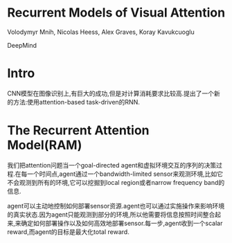 # Recurrent Models of Visual Attention

Volodymyr Mnih, Nicolas Heess, Alex Graves, Koray Kavukcuoglu

DeepMind

# Intro

CNN模型在图像识别上,有巨大的成功,但是对计算消耗要求比较高.提出了一个新的方法:使用attention-based task-driven的RNN.

# The Recurrent Attention Model(RAM)

我们把attention问题当一个goal-directed agent和虚拟环境交互的序列的决策过程.在每一个时间点,agent通过一个bandwidth-limited sensor来观测环境,比如它不会观测到所有的环境,它可以挖掘到local region或者narrow frequency band的信息.

agent可以主动地控制如何部署sensor资源.agent也可以通过实施操作来影响环境的真实状态.因为agent只能观测到部分的环境,所以他需要将信息按照时间整合起来,来确定如何部署操作以及如何高效地部署sensor.每一步,agent收到一个scalar reward,而agent的目标是最大化total reward.

